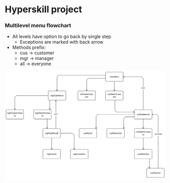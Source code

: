 # Hyperskill project

### Multilevel menu flowchart
* All levels have option to go back by single step
  * Exceptions are marked with back arrow
* Methods prefix: 
  * cus -> customer
  * mgr -> manager
  * all -> everyone

![multilevelMenuFlowchart.png](multilevelMenuFlowchart.png)